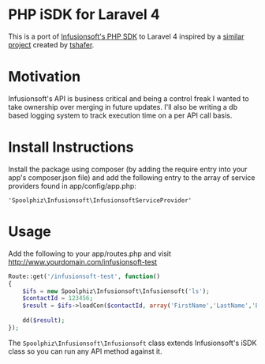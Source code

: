 PHP iSDK for Laravel 4
==================
This is a port of [Infusionsoft's PHP SDK](https://github.com/infusionsoft/PHP-iSDK) to Laravel 4 inspired by a [similar project](https://github.com/tshafer/Infusionsoft-for-Laravel-4/tree/master/src/Chrono/Infusionsoft) created by [tshafer](https://github.com/tshafer).

Motivation
==================
Infusionsoft's API is business critical and being a control freak I wanted to take ownership over merging in future updates. I'll also be writing a db based logging system to track execution time on a per API call basis.

Install Instructions
==================
Install the package using composer (by adding the require entry into your app's composer.json file) and add the following entry to the array of service providers found in app/config/app.php:

`'Spoolphiz\Infusionsoft\InfusionsoftServiceProvider'`

Usage
==================
Add the following to your app/routes.php and visit http://www.yourdomain.com/infusionsoft-test

```php
Route::get('/infusionsoft-test', function()
{
	$ifs = new Spoolphiz\Infusionsoft\Infusionsoft('ls');
	$contactId = 123456;
	$result = $ifs->loadCon($contactId, array('FirstName','LastName','Email'));
	
	dd($result);
});
```

The `Spoolphiz\Infusionsoft\Infusionsoft` class extends Infusionsoft's iSDK class so you can run any API method against it. 